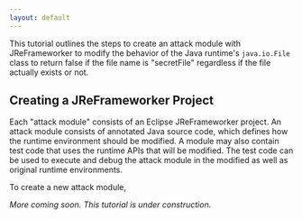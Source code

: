 ```yaml
---
layout: default
---
```


This tutorial outlines the steps to create an attack module with JReFrameworker to modify the behavior of the Java runtime's `java.io.File` class to return false if the file name is "secretFile" regardless if the file actually exists or not.

## Creating a JReFrameworker Project

Each "attack module" consists of an Eclipse JReFrameworker project.  An attack module consists of annotated Java source code, which defines how the runtime environment should be modified. A module may also contain test code that uses the runtime APIs that will be modified.  The test code can be used to execute and debug the attack module in the modified as well as original runtime environments.


To create a new attack module, 

*More coming soon. This tutorial is under construction.*